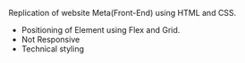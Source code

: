 Replication of website Meta(Front-End) using HTML and CSS.
* Positioning of Element using Flex and Grid.
* Not Responsive
* Technical styling
